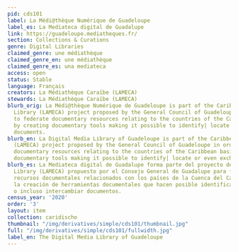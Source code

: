 ```yaml
---
pid: cds101
label: La Médi@thèque Numérique de Guadeloupe
label_es: La Mediateca digital de Guadalupe
link: https://guadeloupe.mediatheques.fr/
section: Collections & Curations
genre: Digital Libraries
claimed_genre: une médiathèque
claimed_genre_en: une médiathèque
claimed_genre_es: una mediateca
access: open
status: Stable
language: Français
creators: La Médiathèque Caraïbe (LAMECA)
stewards: La Médiathèque Caraïbe (LAMECA)
blurb_orig: La Médi@thèque Numérique de Guadeloupe is part of the Caribbean Media
  Library (LAMECA) project proposed by the General Council of Guadeloupe in order
  to federate documentary resources relating to the countries of the Caribbean basin
  by creating documentary tools making it possible to identify| locate or even exchange
  documents.
blurb_en: La Digital Media Library of Guadeloupe is part of the Caribbean Media Library
  (LAMECA) project proposed by the General Council of Guadeloupe in order to federate
  documentary resources relating to the countries of the Caribbean basin by creating
  documentary tools making it possible to identify| locate or even exchange documents.
blurb_es: La Mediateca digital de Guadalupe forma parte del proyecto del Caribe Media
  Library (LAMECA) propuesto por el Consejo General de Guadalupe para federar los
  recursos documentales relacionados con los países de la Cuenca del Caribe mediante
  la creación de herramientas documentales que hacen posible identificar| localizar
  o incluso intercambiar documentos.
census_year: '2020'
order: '3'
layout: item
collection: caridischo
thumbnail: "/img/derivatives/simple/cds101/thumbnail.jpg"
full: "/img/derivatives/simple/cds101/fullwidth.jpg"
label_en: The Digital Media Library of Guadeloupe
---
```

